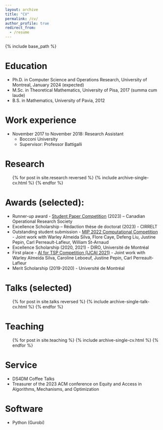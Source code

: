 ```yaml
---
layout: archive
title: "CV"
permalink: /cv/
author_profile: true
redirect_from:
  - /resume
---
```


{% include base_path %}

Education
======
* Ph.D. in Computer Science and Operations Research, University of Montreal, January 2024 (expected)
* M.Sc. in Theoretical Mathematics, University of Pisa, 2017 (summa cum laude)
* B.S. in Mathematics, University of Pavia, 2012


Work experience
======
* November 2017 to November 2018: Research Assistant
  * Bocconi University
  * Supervisor: Professor Battigalli


Research
======
  <ul>{% for post in site.research reversed %}
    {% include archive-single-cv.html %}
  {% endfor %}</ul>

Awards (selected):
======
* Runner-up award - [Student Paper Competition](https://www.cors.ca/?q=content/student-paper-competition) (2023) – Canadian Operational Research Society
* Excellence Scholarship – Rédaction thèse de doctorat (2023) - CIRRELT
* Outstanding student submission - [MIP 2022 Computational Competition](https://www.mixedinteger.org/2022/competition/) - Joint work with Warley Almeida Silva, Flore Caye, Defeng Liu, Justine Pepin, Carl Perreault-Lafleur, William St-Arnaud
* Excellence Scholarship (2020, 2021) - DIRO, Université de Montréal
* First place - [AI for TSP Competition (IJCAI 2021)](https://www.tspcompetition.com/) - Joint work with Warley Almeida Silva, Caroline Leboeuf, Justine Pepin, Carl Perreault-Lafleur
* Merit Scholarship (2019-2020) - Université de Montréal

  
Talks (selected)
======
  <ul>{% for post in site.talks reversed %}
    {% include archive-single-talk-cv.html %}
  {% endfor %}</ul>
  
Teaching
======
  <ul>{% for post in site.teaching %}
    {% include archive-single-cv.html %}
  {% endfor %}</ul>
  
Service
======
* DS4DM Coffee Talks
* Treasurer of the 2023 ACM conference on Equity and Access in Algorithms, Mechanisms, and Optimization

Software
======
* Python (Gurobi)

